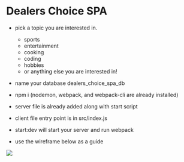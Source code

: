 # Dealers Choice SPA

- pick a topic you are interested in.
  - sports
  - entertainment
  - cooking
  - coding
  - hobbies
  - or anything else you are interested in!

- name your database dealers_choice_spa_db
- npm i (nodemon, webpack, and webpack-cli are already installed)
- server file is already added along with start script 
- client file entry point is in src/index.js
- start:dev will start your server and run webpack
- use the wireframe below as a guide

<img src='https://raw.githubusercontent.com/FullstackAcademy/dealers-choice-spa/main/Dealers%20Choice%20Spa.png' />
